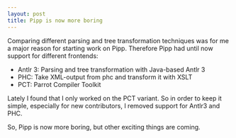 ```yaml
---
layout: post
title: Pipp is now more boring
---
```


Comparing different parsing and tree transformation techniques was for me
a major reason for starting work on Pipp. Therefore Pipp had until now support for different frontends:

  * Antlr 3: Parsing and tree transformation with Java-based Antlr 3
  * PHC: Take XML-output from phc and transform it with XSLT
  * PCT: Parrot Compiler Toolkit

Lately I found that I only worked on the PCT variant.
So in order to keep it simple, especially for new contributors, I removed
support for Antlr3 and PHC.

So, Pipp is now more boring, but other exciting things are coming.
